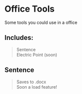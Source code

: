 # Office Tools
Some tools you could use in a office  
## Includes:
> Sentence  
> Electric Point (soon)  
## Sentence
> Saves to .docx  
> Soon a load feature!  
